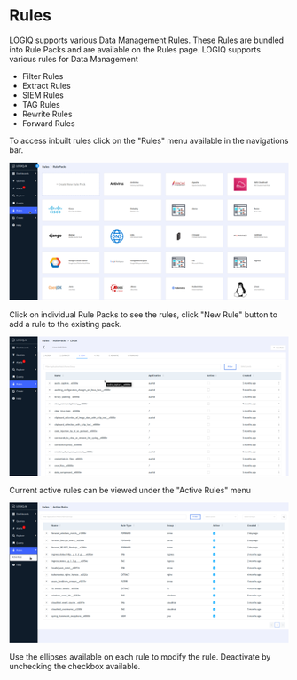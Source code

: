 # Rules

LOGIQ supports various Data Management Rules. These Rules are bundled into Rule Packs and are available on the Rules page. LOGIQ supports various rules for Data Management

* Filter Rules
* Extract Rules
* SIEM Rules
* TAG Rules
* Rewrite Rules
* Forward Rules

To access inbuilt rules click on the "Rules" menu available in the navigations bar.

![](<../.gitbook/assets/image (32).png>)

Click on individual Rule Packs to see the rules, click "New Rule" button to add a rule to the existing pack.

![](<../.gitbook/assets/image (31) (1).png>)

Current active rules can be viewed under the "Active Rules" menu

![](<../.gitbook/assets/image (28).png>)

Use the ellipses available on each rule to modify the rule. Deactivate by unchecking the checkbox available.
